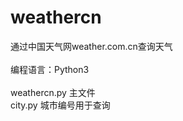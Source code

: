 # weathercn
通过中国天气网weather.com.cn查询天气</br>
</br>
编程语言：Python3</br>
</br>
weathercn.py 主文件</br>
city.py 城市编号用于查询</br>
